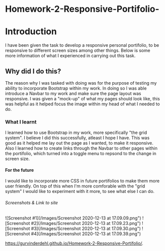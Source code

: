 # Homework-2-Responsive-Portifolio-

# Introduction
I have been given the task to develop a responsive personal portifolio, to be responsive to different screen sizes among other things. Below is some more information of what I experienced in carrying out this task.

## Why did I do this?
The reason why I was tasked with doing was for the purpose of testing my ability to incorporate Bootstrap within my work. In doing so I was able introduce a Navbar to my work and make sure the page layout was responsive. I was given a "mock-up" of what my pages should look like, this was helpful as it helped focus the image within my head of what I needed to do. 
 
### What I learnt
I learned how to use Bootstrap in my work, more specifically "the grid system". I believe I did this successfully, atleast I hope I have. This was good as it helped me lay out the page as I wanted, to make it responsive. Also I learned how to create links through the Navbar to other pages within the portifolio, which turned into a toggle menu to repsond to the change in screen size. 

#### For the future
I would like to incorporate more CSS in future portifolios to make them more user friendly. On top of this when I'm more comforable with the "grid system" I would like to experiment with it more, to see what else I can do. 

###### Screenshots & Link to site
![Screenshot #1](/Images/Screenshot 2020-12-13 at 17.09.09.png")
![Screenshot #2](/Images/Screenshot 2020-12-13 at 17.09.23.png")
![Screenshot #3](/Images/Screenshot 2020-12-13 at 17.09.30.png")
![Screenshot #4](/Images/Screenshot 2020-12-13 at 17.09.39.png")

https://gurvinderdehl.github.io/Homework-2-Responsive-Portifolio/.
